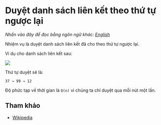 # Duyệt danh sách liên kết theo thứ tự ngược lại

_Nhấn vào đây để đọc bằng ngôn ngữ khác:_
[_English_](README.en-EN.md)

Nhiệm vụ là duyệt danh sách liên kết đã cho theo thứ tự ngược lại.

Ví dụ cho danh sách liên kết sau:

![](https://upload.wikimedia.org/wikipedia/commons/6/6d/Singly-linked-list.svg)

Thứ tự duyệt sẽ là:

```text
37 → 99 → 12
```

Độ phức tạp về thời gian là `O(n)` vì chúng ta chỉ duyệt qua mỗi nút một lần.

## Tham khảo

- [Wikipedia](https://en.wikipedia.org/wiki/Linked_list)
